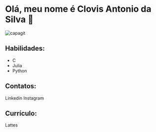 # Olá, meu nome é Clovis Antonio da Silva 👋
![capagit](capa_redes_ciencia_dados)

## Habilidades:
* C
* Julia
* Python

## Contatos:
Linkedin
Instagram

## Currículo:
Lattes
